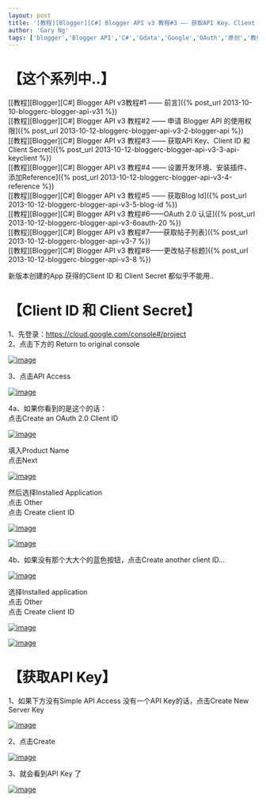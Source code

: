 ```yaml
---
layout: post
title: '[教程][Blogger][C#] Blogger API v3 教程#3 —— 获取API Key、Client ID 和 Client Secret'
author: 'Gary Ng'
tags: ['blogger','Blogger API','C#','Gdata','Google','OAuth','原创','教程']
---
```


# 【这个系列中..】

[[教程][Blogger][C\#] Blogger API v3教程\#1 ——
前言]({% post_url 2013-10-10-bloggerc-blogger-api-v31 %})  
 [[教程][Blogger][C\#] Blogger API v3 教程\#2 —— 申请 Blogger API
的使用权限]({% post_url 2013-10-12-bloggerc-blogger-api-v3-2-blogger-api %})  
 [[教程][Blogger][C\#] Blogger API v3 教程\#3 —— 获取API Key、Client ID
和 Client
Secret]({% post_url 2013-10-12-bloggerc-blogger-api-v3-3-api-keyclient %})  
 [[教程][Blogger][C\#] Blogger API v3 教程\#4 ——
设置开发环境、安装插件、添加Reference]({% post_url 2013-10-12-bloggerc-blogger-api-v3-4-reference %})  
 [[教程][Blogger][C\#] Blogger API v3 教程\#5 —— 获取Blog
Id]({% post_url 2013-10-12-bloggerc-blogger-api-v3-5-blog-id %})  
 [[教程][Blogger][C\#] Blogger API v3 教程\#6——OAuth 2.0
认证]({% post_url 2013-10-12-bloggerc-blogger-api-v3-6oauth-20 %})  
 [[教程][Blogger][C\#] Blogger API v3
教程\#7——获取帖子列表]({% post_url 2013-10-12-bloggerc-blogger-api-v3-7 %})  
 [[教程][Blogger][C\#] Blogger API v3
教程\#8——更改帖子标题]({% post_url 2013-10-12-bloggerc-blogger-api-v3-8 %})

  
 新版本创建的App 获得的Client ID 和 Client Secret 都似乎不能用..  

# 【Client ID 和 Client Secret】

1、先登录：<https://cloud.google.com/console#/project>  
 2、点击下方的 Return to original console  

[![image](http://lh4.ggpht.com/-j7aa3enAWS4/UlbOqAoFHSI/AAAAAAAAE_g/l4OD1N8TOL0/image_thumb%25255B1%25255D.png?imgmax=800 "image")](http://lh6.ggpht.com/-TLvhDse0rV0/UlbOpd4WbkI/AAAAAAAAE_Y/j3JnpBKEq3M/s1600-h/image%25255B3%25255D.png)  
  
 3、点击API Access  

[![image](http://lh4.ggpht.com/-TuJraDVZ3ls/UlbOrCNB-qI/AAAAAAAAE_w/TylNhbiIUFU/image_thumb%25255B2%25255D.png?imgmax=800 "image")](http://lh5.ggpht.com/-JtwcbQwB_68/UlbOqtLE1AI/AAAAAAAAE_o/i_FYBbtLox4/s1600-h/image%25255B6%25255D.png)  
  
 4a、如果你看到的是这个的话：  
 点击Create an OAuth 2.0 Client ID  

[![image](http://lh4.ggpht.com/-cBS6kpNmE3U/UlbOsUjE1NI/AAAAAAAAFAA/HaIWZ5PneTg/image_thumb%25255B3%25255D.png?imgmax=800 "image")](http://lh6.ggpht.com/-8BQj5fQg60s/UlbOr1501gI/AAAAAAAAE_4/DahLA3PHqKY/s1600-h/image%25255B9%25255D.png)  
  
 填入Product Name  
 点击Next  

[![image](http://lh4.ggpht.com/-fsi6FYuyWGg/UlbOto2r20I/AAAAAAAAFAQ/4Kvd4VIYEww/image_thumb%25255B4%25255D.png?imgmax=800 "image")](http://lh5.ggpht.com/-IHkJQnTJJJc/UlbOtFdS26I/AAAAAAAAFAI/kzvB2NWL6YE/s1600-h/image%25255B12%25255D.png)  
  
 然后选择Installed Application  
 点击 Other  
 点击 Create client ID  

[![image](http://lh4.ggpht.com/-QgQH2dxnlvg/UlbOuzTuRHI/AAAAAAAAFAg/XA2elxqXVeI/image_thumb%25255B5%25255D.png?imgmax=800 "image")](http://lh3.ggpht.com/-aQULRyKik84/UlbOuVyPELI/AAAAAAAAFAY/KlWqDdmXpzA/s1600-h/image%25255B15%25255D.png)  
  

[![image](http://lh3.ggpht.com/-tJ0Ppw54NKY/UlbOwG4QNkI/AAAAAAAAFAw/XgLE_3GU7ws/image_thumb%25255B6%25255D.png?imgmax=800 "image")](http://lh5.ggpht.com/-9AyjsxY2vQs/UlbOvoB4ZFI/AAAAAAAAFAo/IjT_QRoI3mU/s1600-h/image%25255B18%25255D.png)  
  
 4b、如果没有那个大大个的蓝色按钮，点击Create another client ID…  

[![image](http://lh3.ggpht.com/-XsXv_1R33UU/UlbOxsruFLI/AAAAAAAAFBA/VjMzMqSyvTI/image_thumb%25255B7%25255D.png?imgmax=800 "image")](http://lh3.ggpht.com/-wuB3PwBKzoY/UlbOw8oFXnI/AAAAAAAAFA0/B2w4UlSmgwM/s1600-h/image%25255B21%25255D.png)  
  
 选择Installed application  
 点击 Other  
 点击 Create client ID  

[![image](http://lh3.ggpht.com/-WWpDjno3aOA/UlbOy4c91uI/AAAAAAAAFBQ/cN7vb_kAqUk/image_thumb%25255B8%25255D.png?imgmax=800 "image")](http://lh4.ggpht.com/-c0R_3Al6Eag/UlbOyHDd4tI/AAAAAAAAFBI/MP_yjO-CxWA/s1600-h/image%25255B24%25255D.png)  

[![image](http://lh4.ggpht.com/-8dxwtUUcQpk/UlbO0JN9VGI/AAAAAAAAFBg/GHRkTEM3a9M/image_thumb%25255B9%25255D.png?imgmax=800 "image")](http://lh3.ggpht.com/-zN70nqIryrI/UlbOzfcHnbI/AAAAAAAAFBY/s-a7peS1JDM/s1600-h/image%25255B27%25255D.png)  
  

# 【获取API Key】

1、如果下方没有Simple API Access 没有一个API Key的话，点击Create New
Server Key  

[![image](http://lh6.ggpht.com/-JIEtx8JB_bU/UlbO1P7PKgI/AAAAAAAAFBs/tp0sqATkxMg/image_thumb%25255B10%25255D.png?imgmax=800 "image")](http://lh4.ggpht.com/-aJRHE8QNS2s/UlbO0q0nHWI/AAAAAAAAFBo/T0ApoQGjlNI/s1600-h/image%25255B30%25255D.png)  
  
 2、点击Create  

[![image](http://lh4.ggpht.com/-N6jYDzKTiZM/UlbO2hhnJYI/AAAAAAAAFCA/RTX3HVNi2l8/image_thumb%25255B11%25255D.png?imgmax=800 "image")](http://lh6.ggpht.com/-dZ4ubuv0_jE/UlbO11pARPI/AAAAAAAAFB4/CdX_TGoFBWg/s1600-h/image%25255B33%25255D.png)  
  
 3、就会看到API Key 了  

[![image](http://lh6.ggpht.com/-00ROFK9EAg8/UlbO32fc45I/AAAAAAAAFCQ/7tGb6i3BiJI/image_thumb%25255B12%25255D.png?imgmax=800 "image")](http://lh6.ggpht.com/-0H_D6i7pkAI/UlbO3LG_wiI/AAAAAAAAFCI/CbRalwZTST0/s1600-h/image%25255B36%25255D.png)


